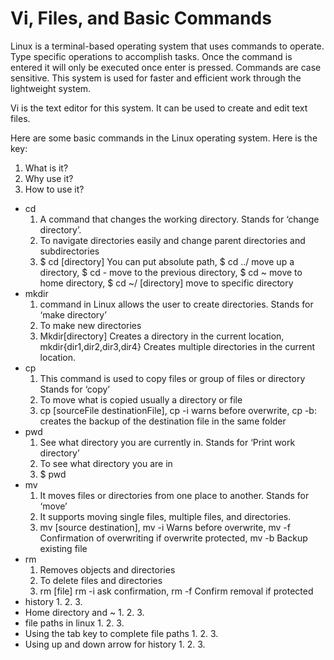 # Vi, Files, and Basic Commands
Linux is a terminal-based operating system that uses commands to operate. Type specific operations to accomplish tasks. Once the command is entered it will only be executed once enter is pressed. Commands are case sensitive. This system is used for faster and efficient work through the lightweight system. 

Vi is the text editor for this system. It can be used to create and edit text files. 

Here are some basic commands in the Linux operating system. Here is the key: 
   1. What is it? 
   2. Why use it? 
   3. How to use it? 
* cd
   1. A command that changes the working directory. Stands for ‘change directory’. 
   2. To navigate directories easily and change parent directories and subdirectories 
   3. $ cd  [directory] You can put absolute path, $ cd ../ move up a directory, $ cd - move to the previous directory, $ cd ~ move to         home directory, $ cd ~/ [directory] move to specific directory
* mkdir
   1. command in Linux allows the user to create directories. Stands for ‘make directory’
   2. To make new directories 
   3. Mkdir[directory] Creates a directory in the current location, mkdir{dir1,dir2,dir3,dir4} Creates multiple directories in the             current location. 
* cp
   1. This command is used to copy files or group of files or directory Stands for ‘copy’
   2. To move what is copied usually a directory or file
   3. cp [sourceFile destinationFile], cp -i warns before overwrite, cp -b: creates the backup of the destination file in the same             folder
* pwd 
   1. See what directory you are currently in. Stands for ‘Print work directory’
   2. To see what directory you are in
   3. $ pwd
* mv 
   1. It moves files or directories from one place to another. Stands for ‘move’
   2. It supports moving single files, multiple files, and directories.
   3. mv [source destination], mv -i Warns before overwrite, mv -f Confirmation of overwriting if overwrite protected, mv -b Backup           existing file
* rm
   1. Removes objects and directories 
   2. To delete files and directories
   3. rm [file] rm -i ask confirmation, rm -f Confirm removal if protected
* history 
   1.
   2.
   3.
* Home directory and ~
   1.
   2.
   3.
* file paths in linux
   1.
   2.
   3.
* Using the tab key to complete file paths
   1.
   2.
   3.
* Using up and down arrow for history
   1.
   2.
   3.
